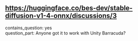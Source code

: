 ## https://huggingface.co/bes-dev/stable-diffusion-v1-4-onnx/discussions/3

contains_question: yes  
question_part: Anyone got it to work with Unity Barracuda?
